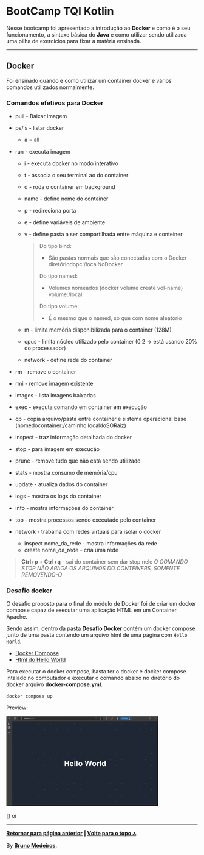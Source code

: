 # BootCamp TQI Kotlin

Nesse bootcamp foi apresentado a introdução ao **Docker** e como é o seu funcionamento, a sintaxe básica do **Java** e como utilizar sendo utilizada uma pilha de exercícios para fixar a matéria ensinada.

---

## Docker

Foi ensinado quando e como utilizar um container docker e vários comandos utilizados normalmente.

### Comandos efetivos para Docker

- pull - Baixar imagem
- ps/ls - listar docker
  - a = all
- run - executa imagem

  - i - executa docker no modo interativo
  - t - associa o seu terminal ao do container
  - d - roda o container em background
  - name - define nome do container
  - p - redireciona porta
  - e - define variáveis de ambiente
  - v - define pasta a ser compartilhada entre máquina e conteiner

    > Do tipo bind:
    >
    > - São pastas normais que são conectadas com o Docker diretóriodopc:/localNoDocker
    >
    > Do tipo named:
    >
    > - Volumes nomeados (docker volume create vol-name) volume:/local
    >
    > Do tipo volume:
    >
    > - É o mesmo que o named, só que com nome aleatório

  - m - limita memória disponibilizada para o container (128M)
  - cpus - limita núcleo utilizado pelo container (0.2 -> está usando 20% do processador)
  - network - define rede do container

- rm - remove o container
- rmi - remove imagem existente
- images - lista imagens baixadas
- exec - executa comando em container em execução
- cp - copia arquivo/pasta entre container e sistema operacional base (nomedocontainer:/caminho localdoSORaiz)
- inspect - traz informação detalhada do docker
- stop - para imagem em execução
- prune - remove tudo que não está sendo utilizado
- stats - mostra consumo de memória/cpu
- update - atualiza dados do container
- logs - mostra os logs do container
- info - mostra informações do container
- top - mostra processos sendo executado pelo container
- network - trabalha com redes virtuais para isolar o docker
  - inspect nome_da_rede - mostra informações da rede
  - create nome_da_rede - cria uma rede

> **Ctrl+p + Ctrl+q** - sai do container sem dar stop nele
> _O COMANDO STOP NÃO APAGA OS ARQUIVOS DO CONTEINERS, SOMENTE REMOVENDO-O_

### Desafio docker

O desafio proposto para o final do módulo de Docker foi de criar um docker compose capaz de executar uma aplicação HTML em um Container Apache.

Sendo assim, dentro da pasta **Desafio Docker** contém um docker compose junto de uma pasta contendo um arquivo html de uma página com `Hello Horld`.

- [Docker Compose](./Desafio%20Docker/docker-compose.yml)
- [Html do Hello World](./Desafio%20Docker/src/index.html)

Para executar o docker compose, basta ter o docker e docker compose intalado no computador e executar o comando abaixo no diretório do docker arquivo **docker-compose.yml**.

    docker compose up

Preview:

[<img width="400px" src="./Desafio%20Docker/Preview.png" />](./Desafio%20Docker/Preview.png 'Print da página criada no Apache')

[] oi

---

**[Retornar para página anterior](../README.md)**
<strong> | <a href="#top">Volte para o topo 🔝</a> </strong>

By **[Bruno Medeiros](https://github.com/BrunoMedeiros14)**.
